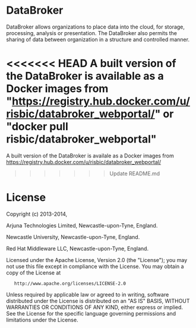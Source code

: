 DataBroker
==========

DataBroker allows organizations to place data into the cloud, for storage, processing, analysis or presentation. The DataBroker also permits the sharing of data between organization in a structure and controlled manner.

<<<<<<< HEAD
A built version of the DataBroker is available as a Docker images from  "https://registry.hub.docker.com/u/risbic/databroker_webportal/" or "docker pull risbic/databroker_webportal"
=======
A built version of the DataBroker is availale as a Docker images from https://registry.hub.docker.com/u/risbic/databroker_webportal/
>>>>>>> Update README.md

License
=======

Copyright (c) 2013-2014,

   Arjuna Technologies Limited, Newcastle-upon-Tyne, England.

   Newcastle University, Newcastle-upon-Tyne, England.

   Red Hat Middleware LLC, Newcastle-upon-Tyne, England.

   Licensed under the Apache License, Version 2.0 (the "License");
   you may not use this file except in compliance with the License.
   You may obtain a copy of the License at

       http://www.apache.org/licenses/LICENSE-2.0

   Unless required by applicable law or agreed to in writing, software
   distributed under the License is distributed on an "AS IS" BASIS,
   WITHOUT WARRANTIES OR CONDITIONS OF ANY KIND, either express or implied.
   See the License for the specific language governing permissions and
   limitations under the License.

